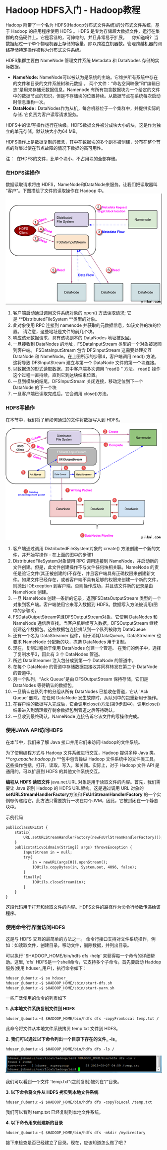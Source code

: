 # Hadoop HDFS入门 - Hadoop教程

Hadoop 附带了一个名为 HDFS(Hadoop分布式文件系统)的分布式文件系统，基于 Hadoop 的应用程序使用 HDFS 。HDFS 是专为存储超大数据文件，运行在集群的商品硬件上。它是容错的，可伸缩的，并且非常易于扩展。    你知道吗?  当数据超过一个单个物理机器上存储的容量，除以跨独立机器数。管理跨越机器的网络存储特定操作被称为分布式文件系统。

HDFS集群主要由 NameNode 管理文件系统 Metadata 和 DataNodes 存储的实际数据。

*   **NameNode:** NameNode可以被认为是系统的主站。它维护所有系统中存在的文件和目录的文件系统树和元数据 。 两个文件：“命名空间映像“和”编辑日志“是用来存储元数据信息。Namenode 有所有包含数据块为一个给定的文件中的数据节点的知识，但是不存储块的位置持续。从数据节点在系统每次启动时信息重构一次。
*   **DataNode :** DataNodes作为从机，每台机器位于一个集群中，并提供实际的存储. 它负责为客户读写请求服务。

HDFS中的读/写操作运行在块级。HDFS数据文件被分成块大小的块，这是作为独立的单元存储。默认块大小为64 MB。

HDFS操作上是数据复制的概念，其中在数据块的多个副本被创建，分布在整个节点的群集以使在节点故障的情况下数据的高可用性。

注：  在HDFS的文件，比单个块小，不占用块的全部存储。

### 在HDFS读操作

数据读取请求将由 HDFS，NameNode和DataNode来服务。让我们把读取器叫 “客户”。下图描绘了文件的读取操作在 Hadoop 中。 ![](../img/1-1509131002351I.png)

1.  客户端启动通过调用文件系统对象的 open() 方法读取请求; 它是 **DistributedFileSystem **类型的对象。
2.  此对象使用 RPC 连接到 namenode 并获取的元数据信息，如该文件的块的位置。 请注意，这些地址是文件的前几个块。
3.  响应该元数据请求，具有该块副本的 DataNodes 地址被返回。
4.  一旦接收到 DataNodes 的地址，FSDataInputStream 类型的一个对象被返回到客户端。 FSDataInputStream 包含 DFSInputStream 这需要处理交互 DataNode 和 NameNode。在上图所示的步骤4，客户端调用 read() 方法，这将导致 DFSInputStream 建立与第一个 DataNode 文件的第一个块连接。
5.  以数据流的形式读取数据，其中客户端多次调用 “read() ” 方法。 read() 操作这个过程一直持续，直到它到达块结束位置。
6.  一旦到模块的结尾，DFSInputStream 关闭连接，移动定位到下一个 DataNode 的下一个块
7.  一旦客户端已读取完成后，它会调用 close()方法。

### HDFS写操作

在本节中，我们将了解如何通过的文件将数据写入到 HDFS。 ![](../img/1-15091310030Xa.png)

1.  客户端通过调用 DistributedFileSystem对象的 create() 方法创建一个新的文件，并开始写操作 - 在上面的图中的步骤1
2.  DistributedFileSystem对象使用 RPC 调用连接到 NameNode，并启动新的文件创建。但是，此文件创建操作不与文件任何块相关联。NameNode 的责任是验证文件(其正被创建的)不存在，并且客户端具有正确权限来创建新文件。如果文件已经存在，或者客户端不具有足够的权限来创建一个新的文件，则抛出 IOException 到客户端。否则操作成功，并且该文件新的记录是由 NameNode 创建。
3.  一旦 NameNode 创建一条新的记录，返回FSDataOutputStream 类型的一个对象到客户端。客户端使用它来写入数据到 HDFS。数据写入方法被调用(图中的步骤3)。
4.  FSDataOutputStream包含DFSOutputStream对象，它使用 DataNodes 和 NameNode 通信后查找。当客户机继续写入数据，DFSOutputStream 继续创建这个数据包。这些数据包连接排队到一个队列被称为 DataQueue
5.  还有一个名为 DataStreamer 组件，用于消耗DataQueue。DataStreamer 也要求 NameNode 分配新的块，拣选 DataNodes 用于复制。
6.  现在，复制过程始于使用 DataNodes 创建一个管道。 在我们的例子中，选择了复制水平3，因此有 3 个 DataNodes 管道。
7.  所述 DataStreamer 注入包分成到第一个 DataNode 的管道中。
8.  在每个 DataNode 的管道中存储数据包接收并同样转发在第二个 DataNode 的管道中。
9.  另一个队列，“Ack Queue”是由 DFSOutputStream 保持存储，它们是 DataNodes 等待确认的数据包。
10.  一旦确认在队列中的分组从所有 DataNodes 已接收在管道，它从 'Ack Queue' 删除。在任何 DataNode 发生故障时，从队列中的包重新用于操作。
11.  在客户端的数据写入完成后，它会调用close()方法(第9步图中)，调用close()结果进入到清理缓存剩余数据包到管道之后等待确认。
12.  一旦收到最终确认，NameNode 连接告诉它该文件的写操作完成。

### 使用JAVA API访问HDFS

在本节中，我们来了解 Java 接口并用它们来访问Hadoop的文件系统。

为了使用编程方式与 Hadoop 文件系统进行交互，Hadoop 提供多种 Java 类。**_org.apache.hadoop.fs_ **包中包含操纵 Hadoop 文件系统中的文件类工具。这些操作包括，打开，读取，写入，和关闭。实际上，对于 Hadoop 文件 API 是通用的，可以扩展到 HDFS 的其他文件系统交互。

**编程从 HDFS 读取文件** 
java.net.URL 对象是用于读取文件的内容。首先，我们需要让 Java 识别 Hadoop 的 HDFS URL架构。这是通过调用 URL 对象的 **setURLStreamHandlerFactory**方法和 **FsUrlStreamHandlerFactory** 的一个实例琮传递给它。此方法只需要执行一次在每个JVM，因此，它被封闭在一个静态块中。

示例代码

```
publicclassURLCat {
    static{
        URL.setURLStreamHandlerFactory(newFsUrlStreamHandlerFactory());
    }
    publicstaticvoidmain(String[] args) throwsException {
        InputStream in = null;
        try{
            in = newURL(args[0]).openStream();
            IOUtils.copyBytes(in, System.out, 4096, false);
        }
        finally{
            IOUtils.closeStream(in);
        }
    }
} 
```

这段代码用于打开和读取文件的内容。HDFS文件的路径作为命令行参数传递给该程序。

### 使用命令行界面访问HDFS

这是与 HDFS 交互的最简单的方法之一。 命令行接口支持对文件系统操作，例如：如读取文件，创建目录，移动文件，删除数据，并列出目录。

可以执行 '$HADOOP_HOME/bin/hdfs dfs -help' 来获得每一个命令的详细帮助。这里, 'dfs' HDFS是一个shell命令，它支持多个子命令。首先要启动 Haddop 服务(使用 hduser_用户)，执行命令如下：

```
hduser_@ubuntu:~$ su hduser_
hduser_@ubuntu:~$ $HADOOP_HOME/sbin/start-dfs.sh
hduser_@ubuntu:~$ $HADOOP_HOME/sbin/start-yarn.sh

```

一些广泛使用的命令的列表如下

**1\. 从本地文件系统复制文件到 HDFS**

```
hduser_@ubuntu:~$ $HADOOP_HOME/bin/hdfs dfs -copyFromLocal temp.txt /
```

此命令将文件从本地文件系统拷贝 temp.txt 文件到 HDFS。

**2\. 我们可以通过以下命令列出一个目录下存在的文件_ -ls_**

```
hduser_@ubuntu:~$ $HADOOP_HOME/bin/hdfs dfs -ls /
```

![](../img/1-150913100333403.png)

我们可以看到一个文件 'temp.txt“(之前复制)被列在”/“目录。

**3\. 以下命令将文件从 HDFS 拷贝到本地文件系统**

```
hduser_@ubuntu:~$ $HADOOP_HOME/bin/hdfs dfs -copyToLocal /temp.txt
```

我们可以看到 temp.txt 已经复制到本地文件系统。

**4\. 以下命令用来创建新的目录**

```
hduser_@ubuntu:~$ $HADOOP_HOME/bin/hdfs dfs -mkdir /mydirectory
```

接下来检查是否已经建立了目录。现在，应该知道怎么做了吧？
